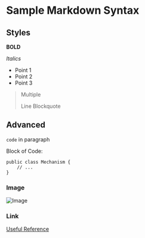 # Sample Markdown Syntax
## Styles
**BOLD**

*Italics*

* Point 1
* Point 2
* Point 3

> Multiple
> 
> Line
> Blockquote

## Advanced
`code` in paragraph

Block of Code:

    public class Mechanism {
		// ...
	}

### Image
![Image](https://imgs.xkcd.com/comics/compiling.png)

### Link
[Useful Reference](https://www.youtube.com/watch?v=oHg5SJYRHA0)
